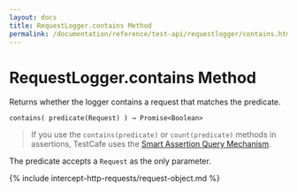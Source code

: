 ```yaml
---
layout: docs
title: RequestLogger.contains Method
permalink: /documentation/reference/test-api/requestlogger/contains.html
---
```

# RequestLogger.contains Method

Returns whether the logger contains a request that matches the predicate.

```text
contains( predicate(Request) ) → Promise<Boolean>
```

> If you use the `contains(predicate)` or `count(predicate)` methods in assertions, TestCafe uses the [Smart Assertion Query Mechanism](../../../guides/basic-guides/assert.md#smart-assertion-query-mechanism).

The predicate accepts a `Request` as the only parameter.

{% include intercept-http-requests/request-object.md %}